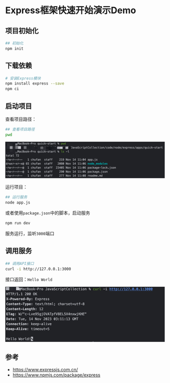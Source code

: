 # Express框架快速开始演示Demo

## 项目初始化

```bash
## 初始化
npm init
```

## 下载依赖

```bash
# 安装Express模块
npm install express --save
npm ci
```

## 启动项目

查看项目路径：

```bash
## 查看项目路径
pwd
```

![img.png](./images/pwd-info.png)

运行项目：

```bash
## 运行服务
node app.js
```

或者使用`package.json`中的脚本，启动服务

```bash
npm run dev
```

服务运行，监听`3000`端口

## 调用服务

```bash
## 调用API接口
curl -i http://127.0.0.1:3000 
```

接口返回：`Hello World`

![](./images/hello-world.png)

## 参考

- <https://www.expressjs.com.cn/>
- <https://www.npmjs.com/package/express>
